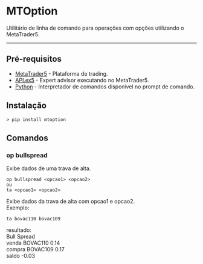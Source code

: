 # MTOption  

Utilitário de linha de comando para operações com opções utilizando o MetaTrader5.  

------------

## Pré-requisitos  

* [MetaTrader5](https://www.metatrader5.com/pt) - Plataforma de trading.  
* [API.ex5](https://drive.google.com/file/d/1Osofc0PfxHpKk6FVCVucaSGnlmSPtnaL/view?usp=sharing) - Expert advisor executando no MetaTrader5.  
* [Python](https://www.python.org/downloads/windows) - Interpretador de comandos disponível no prompt de comando.  

## Instalação

```
> pip install mtoption
```

## Comandos  

### op bullspread  
Exibe dados de uma trava de alta.  
```
op bullspread <opcao1> <opcao2>  
ou  
ta <opcao1> <opcao2>  
```
Exibe dados da trava de alta com opcao1 e opcao2.  
Exemplo:  
```
ta bovac110 bovac109  
```
resultado:  
Bull Spread  
venda BOVAC110 0.14  
compra BOVAC109 0.17  
saldo -0.03  
